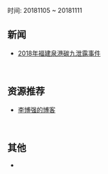时间: 20181105 ~ 20181111

##	新闻

*	[2018年福建泉港碳九泄露事件](https://zh.wikipedia.org/wiki/2018%E5%B9%B4%E7%A6%8F%E5%BB%BA%E6%B3%89%E6%B8%AF%E7%A2%B3%E4%B9%9D%E6%B3%84%E9%9C%B2%E4%BA%8B%E4%BB%B6)

<br>

##	资源推荐

*	[李博强的博客](https://www.windsings.com/)

<br>

##	其他

*	

<br>
